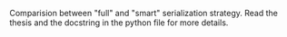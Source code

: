 Comparision between "full" and "smart" serialization strategy. Read the thesis and the docstring in the python file for more details.

